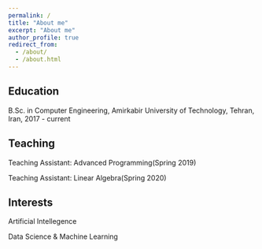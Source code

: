 ```yaml
---
permalink: /
title: "About me"
excerpt: "About me"
author_profile: true
redirect_from: 
  - /about/
  - /about.html
---
```

Education
------
B.Sc. in Computer Engineering, Amirkabir University of Technology, Tehran, Iran, 2017 - current

Teaching
------
Teaching Assistant: Advanced Programming(Spring 2019) <br>

Teaching Assistant: Linear Algebra(Spring 2020)

Interests
------
Artificial Intellegence <br>

Data Science & Machine Learning
